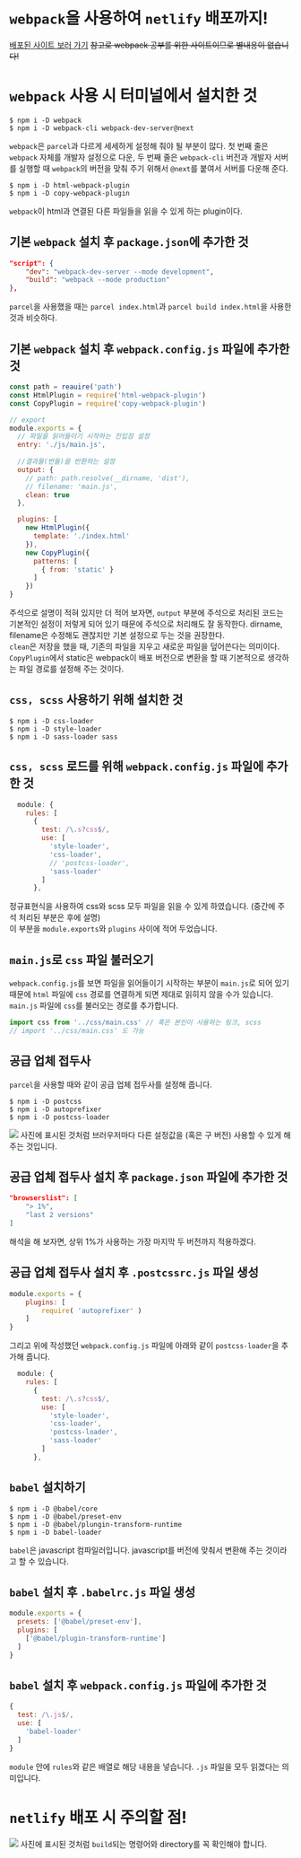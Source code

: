 # `webpack`을 사용하여 `netlify` 배포까지!

[배포된 사이트 보러 가기](https://peppy-wisp-f65386.netlify.app/)
~~참고로 webpack 공부를 위한 사이트이므로 별내용이 없습니다!~~

# `webpack` 사용 시 터미널에서 설치한 것

```
$ npm i -D webpack
$ npm i -D webpack-cli webpack-dev-server@next
```
`webpack`은 `parcel`과 다르게 세세하게 설정해 줘야 될 부분이 많다. 첫 번째 줄은 `webpack` 자체를 개발자 설정으로 다운, 두 번째 줄은 `webpack-cli` 버전과 개발자 서버를 실행할 때 `webpack`의 버전을 맞춰 주기 위해서 `@next`를 붙여서 서버를 다운해 준다.

```
$ npm i -D html-webpack-plugin
$ npm i -D copy-webpack-plugin
```
  `webpack`이 html과 연결된 다른 파일들을 읽을 수 있게 하는 plugin이다.

## 기본 `webpack` 설치 후 `package.json`에 추가한 것
```json
"script": {
	"dev": "webpack-dev-server --mode development",
	"build": "webpack --mode production"
},
```
`parcel`을 사용했을 때는 `parcel index.html`과 `parcel build index.html`을 사용한 것과 비슷하다.

## 기본 `webpack` 설치 후 `webpack.config.js` 파일에 추가한 것
```javascript
const path = reauire('path')
const HtmlPlugin = require('html-webpack-plugin')
const CopyPlugin = require('copy-webpack-plugin')

// export
module.exports = {
  // 파일을 읽어들이기 시작하는 진입점 설정
  entry: './js/main.js',
  
  //결과물(번들)을 반환하는 설정
  output: {
    // path: path.resolve(__dirname, 'dist'),
    // filename: 'main.js',
    clean: true
  },

  plugins: [
    new HtmlPlugin({
      template: './index.html'
    }),
    new CopyPlugin({
      patterns: [
        { from: 'static' }
      ]
    })
}
```

주석으로 설명이 적혀 있지만 더 적어 보자면, `output` 부분에 주석으로 처리된 코드는 기본적인 설정이 저렇게 되어 있기 때문에 주석으로 처리해도 잘 동작한다. dirname, filename은 수정해도 괜찮지만 기본 설정으로 두는 것을 권장한다. <br>
`clean`은 저장을 했을 때, 기존의 파일을 지우고 새로운 파일을 덮어쓴다는 의미이다.<br>
`CopyPlugin`에서 static은 webpack이 배포 버전으로 변환을 할 때 기본적으로 생각하는 파일 경로를 설정해 주는 것이다.

## `css, scss` 사용하기 위해 설치한 것
```
$ npm i -D css-loader
$ npm i -D style-loader
$ npm i -D sass-loader sass
```
## `css, scss` 로드를 위해 `webpack.config.js` 파일에 추가한 것

```javascript
  module: {
    rules: [
      {
        test: /\.s?css$/,
        use: [
          'style-loader',
          'css-loader',
          // 'postcss-loader',
          'sass-loader'
        ]
      },
```
정규표현식을 사용하여 css와 scss 모두 파일을 읽을 수 있게 하였습니다.
(중간에 주석 처리된 부분은 후에 설명) <br>
이 부분을 `module.exports`와 `plugins` 사이에 적어 두었습니다.

## `main.js`로 `css` 파일 불러오기
`webpack.config.js`를 보면 파일을 읽어들이기 시작하는 부분이 `main.js`로 되어 있기 때문에 `html` 파일에 `css` 경로를 연결하게 되면 제대로 읽히지 않을 수가 있습니다. `main.js` 파일에 `css`를 불러오는 경로를 추가합니다.
```javascript
import css from '../css/main.css' // 혹은 본인이 사용하는 링크, scss
// import '../css/main.css' 도 가능
```
## 공급 업체 접두사
`parcel`을 사용할 때와 같이 공급 업체 접두사를 설정해 줍니다.
```
$ npm i -D postcss
$ npm i -D autoprefixer
$ npm i -D postcss-loader
```
![](./01.PNG)
사진에 표시된 것처럼 브러우저마다 다른 설정값을 (혹은 구 버전) 사용할 수 있게 해 주는 것입니다.

## 공급 업체 접두사 설치 후 `package.json` 파일에 추가한 것
```json
"browserslist": [
	"> 1%",
	"last 2 versions"
]
```
해석을 해 보자면, 상위 1%가 사용하는 가장 마지막 두 버전까지 적용하겠다.

## 공급 업체 접두사 설치 후 `.postcssrc.js` 파일 생성
```javascript
module.exports = {
	plugins: [
		require( 'autoprefixer' )
	]
}
```
그리고 위에 작성했던 `webpack.config.js` 파일에 아래와 같이 `postcss-loader`을 추가해 줍니다.
```javascript
  module: {
    rules: [
      {
        test: /\.s?css$/,
        use: [
          'style-loader',
          'css-loader',
          'postcss-loader',
          'sass-loader'
        ]
      },
```

## `babel` 설치하기
```
$ npm i -D @babel/core
$ npm i -D @babel/preset-env
$ npm i -D @babel/plungin-transform-runtime
$ npm i -D babel-loader
```
`babel`은 javascript 컴파일러입니다. javascript를 버전에 맞춰서 변환해 주는 것이라고 할 수 있습니다.

## `babel` 설치 후 `.babelrc.js` 파일 생성
```javascript
module.exports = {
  presets: ['@babel/preset-env'],
  plugins: [
    ['@babel/plugin-transform-runtime']
  ]
}
```

## `babel` 설치 후 `webpack.config.js` 파일에 추가한 것
```javascript
{
  test: /\.js$/,
  use: [
    'babel-loader'
  ]
}
```

`module` 안에 `rules`와 같은 배열로 해당 내용을 넣습니다. `.js` 파일을 모두 읽겠다는 의미입니다.


# `netlify` 배포 시 주의할 점!
![](./02.PNG)
사진에 표시된 것처럼 `build`되는 명령어와 directory를 꼭 확인해야 합니다.
